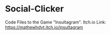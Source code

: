 # Social-Clicker
 Code Files to the Game "Insultagram". Itch.io Link: https://mathewhdyt.itch.io/insultagram
